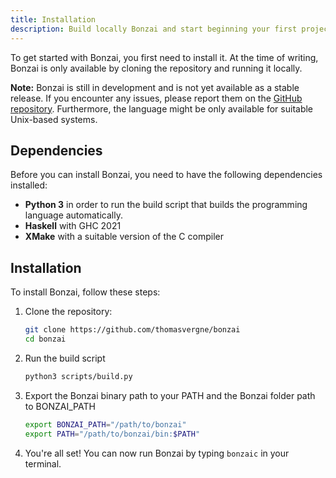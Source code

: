 ```yaml
---
title: Installation
description: Build locally Bonzai and start beginning your first project with it.
---
```


To get started with Bonzai, you first need to install it. At the time of writing, Bonzai is only available by cloning the repository and running it locally.

**Note:** Bonzai is still in development and is not yet available as a stable release. If you encounter any issues, please report them on the [GitHub repository](https://github.com/thomasvergne/bonzai). Furthermore, the language might be only available for suitable Unix-based systems.

## Dependencies

Before you can install Bonzai, you need to have the following dependencies installed:

- **Python 3** in order to run the build script that builds the programming language automatically.
- **Haskell** with GHC 2021
- **XMake** with a suitable version of the C compiler

## Installation

To install Bonzai, follow these steps:

1. Clone the repository:

    ```bash
    git clone https://github.com/thomasvergne/bonzai
    cd bonzai
    ```

2. Run the build script

    ```bash
    python3 scripts/build.py
    ```

3. Export the Bonzai binary path to your PATH and the Bonzai folder path to BONZAI_PATH
  
    ```bash
    export BONZAI_PATH="/path/to/bonzai"
    export PATH="/path/to/bonzai/bin:$PATH"
    ``` 

4. You're all set! You can now run Bonzai by typing `bonzaic` in your terminal.
